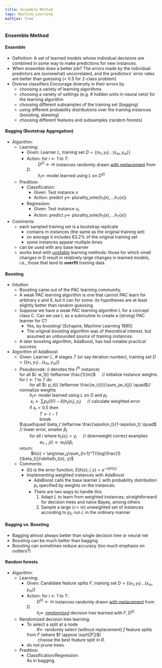 ```yaml
---
title: Ensemble Method
tags: Machine_Learning
mathjax: true
---
```


### Ensemble Method  

#### Ensemble  
* Definition:
  A set of learned models whose individual decisions are combined in some way to make predictions for new instances.
* When ensemble does a better job?
  The errors made by the individual predictors are (somewhat) uncorrelated, and the predictors' error rates are better than guessing (< 0.5 for 2-class problem)
* Diverse classifiers
  Encourage diversity in their errors by
  * choosing a variety of learning algorithms
  * choosing a variety of settings (e.g. # hidden units in neural nets) for the learning algorithm
  * choosing different subsamples of the training set (bagging)
  * using different probability distributions over the training instances (boosting, skewing)
  * choosing different features and subsamples (random forests)
  
 #### Bagging (Bootstrap Aggregation)
 * Algorithm:
   * Learning:
     * Given: 
       Learner $L$, training set $D = \{(x_1,y_1) \ldots (x_m,y_m)\}$
     * Action:
       for $i \leftarrow 1$ to $T$:  
       $\quad\quad$ $D^{(i)} \leftarrow m$ instances randomly drawn <u>with replacement</u> from $D$.  
       $\quad\quad$ $h_i \leftarrow$ model learned using $L$ on $D^{(i)}$
   * Predition:
     * Classification:
       * Given:
         Test instance $x$
       * Action:
         predict $y \leftarrow$ plurality_vote($h_1(x), \ldots h_T(x)$)
     * Regression:
       * Given:
         Test instance $x_t$
       * Action:
         predict $y \leftarrow$ plurality_vote($h_1(x), \ldots h_T(x)$)
 * Comments
   * each sampled training set is a bootstrap replicate
     * contains m instances (the same as the original training set)
     * on average it includes 63.2% of the original training set
     * some instances appear multiple times
   * can be used with any base learner
   * works best with <u>*unstable*</u> learning methods: those for which small changes in D result in relatively large changes in learned models, i.e., those that tend to **overfit** training data.

#### Boosting
* Intuition
  * Boosting came out of the PAC learning community.
  * A weak PAC learning algorithm is one that cannot PAC learn for arbitrary ε and δ, but it can for some: its hypotheses are at least slightly better than random guessing.
  * Suppose we have a weak PAC learning algorithm L for a concept class C. Can we use L as a subroutine to create a (strong) PAC learner for C?
    * Yes, by boosting! [Schapire, Machine Learning 1990]
    * The original boosting algorithm was of theoretical interest, but assumed an unbounded source of training instances.
  * A later boosting algorithm, AdaBoost, has had notable practical success.
* Algorithm of AdaBoost
  * Given:
    Learner $L$, # stages $T$ (or say iteration number), training set $D = \{(x_1,y_1) \ldots (x_m,y_m)\}$
  * Pseudocode: ($i$ denotes the $i^{th}$ instance)  
    for all $i: w_1(i) \leftarrow \frac{1}{m}$  $\quad$// initialize instance weights  
    for $t\leftarrow 1$ to $T$ do  
    $\quad\quad$for all $i: p_t(i) \leftarrow \frac{w_t(i)}{\sum_jw_t(j)} \quad$// normalize weights  
    $\quad\quad h_t \leftarrow$ model learned using $L$ on $D$ and $p_t$  
    $\quad\quad$ $\epsilon_t \leftarrow \sum_ip_t(i)(1-\delta(h_t(x_i), y_i)$   $\quad$// calculate weighted error  
    $\quad\quad$if $\epsilon_t>0.5$ then  
    $\quad\quad \quad\quad T\leftarrow t-1$  
    $\quad\quad \quad\quad$break  
    $\quad\quad \beta_t \leftarrow \frac{\epsilon_t}{1-\epsilon_t} \quad$ // lower error, smaller $\beta_t$  
    $\quad\quad$for all $i$ where $h_t(x_i) = y_i \quad$ // downweight correct examples  
    $\quad\quad$$\quad\quad w_{t+l}(i) \leftarrow w_t(i)\beta_t$  
    return:  
    $\quad\quad$ $h(x) = \arg\max_y\sum_{t=1}^T(\log{\frac{1}{\beta_t}})\delta(h_t(x), y)$  
  * Comments:
    * $\delta()$ is the error function, $E(h(x), i, y) = e^{-y_ih(x_i)}$
    * Implementing weighted instances with AdaBoost
      * AdaBoost calls the base learner $L$ with probability distribution $p_t$ specified by weights on the instances.
      * There are two ways to handle this
        1. Adapt $L$ to learn from weighted instances; straightforward for decision trees and naïve Bayes, among others
        2. Sample a large (>> m) unweighted set of instances according to $p_t$; run $L$ in the ordinary manner

#### Bagging vs. Boosting
* Bagging almost always better than single decision tree or neural net
* Boosting can be much better than bagging
* Boosting can sometimes reduce accuracy (too much emphasis on outliers?)

#### Random forests
* Algorithm:
   * Learning:
     * Given: 
       Candidate feature splits $F$, training set $D = \{(x_1,y_1) \ldots (x_m,y_m)\}$
     * Action:
       for $i \leftarrow 1$ to $T$:  
       $\quad\quad D^{(i)} \leftarrow m$ instances randomly drawn <u>with replacement</u> from $D$.  
       $\quad\quad h_i \leftarrow$ *<u>randomized</u>* decision tree learned with $F, D^{(i)}$
   * Randomized decision tree learning:
     * To select a split at a node  
     $\quad\quad R ←$ randomly select (without replacement) $f$ feature splits from $F$ (where $f \approx \sqrt{|F|}$)  
     $\quad\quad$ choose the best feature split in $R$.
     * do not prune trees.
   * Predition:
     * Classification/Regression:  
       As in bagging